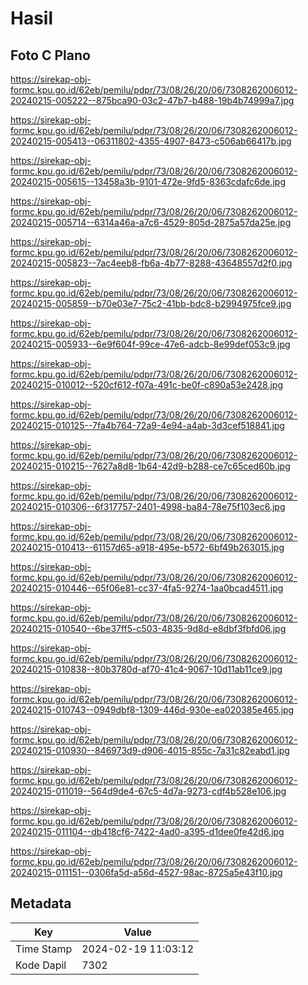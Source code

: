 # Hasil

## Foto C Plano

https://sirekap-obj-formc.kpu.go.id/62eb/pemilu/pdpr/73/08/26/20/06/7308262006012-20240215-005222--875bca90-03c2-47b7-b488-19b4b74999a7.jpg

https://sirekap-obj-formc.kpu.go.id/62eb/pemilu/pdpr/73/08/26/20/06/7308262006012-20240215-005413--06311802-4355-4907-8473-c506ab66417b.jpg

https://sirekap-obj-formc.kpu.go.id/62eb/pemilu/pdpr/73/08/26/20/06/7308262006012-20240215-005615--13458a3b-9101-472e-9fd5-8363cdafc6de.jpg

https://sirekap-obj-formc.kpu.go.id/62eb/pemilu/pdpr/73/08/26/20/06/7308262006012-20240215-005714--6314a46a-a7c6-4529-805d-2875a57da25e.jpg

https://sirekap-obj-formc.kpu.go.id/62eb/pemilu/pdpr/73/08/26/20/06/7308262006012-20240215-005823--7ac4eeb8-fb6a-4b77-8288-43648557d2f0.jpg

https://sirekap-obj-formc.kpu.go.id/62eb/pemilu/pdpr/73/08/26/20/06/7308262006012-20240215-005859--b70e03e7-75c2-41bb-bdc8-b2994975fce9.jpg

https://sirekap-obj-formc.kpu.go.id/62eb/pemilu/pdpr/73/08/26/20/06/7308262006012-20240215-005933--6e9f604f-99ce-47e6-adcb-8e99def053c9.jpg

https://sirekap-obj-formc.kpu.go.id/62eb/pemilu/pdpr/73/08/26/20/06/7308262006012-20240215-010012--520cf612-f07a-491c-be0f-c890a53e2428.jpg

https://sirekap-obj-formc.kpu.go.id/62eb/pemilu/pdpr/73/08/26/20/06/7308262006012-20240215-010125--7fa4b764-72a9-4e94-a4ab-3d3cef518841.jpg

https://sirekap-obj-formc.kpu.go.id/62eb/pemilu/pdpr/73/08/26/20/06/7308262006012-20240215-010215--7627a8d8-1b64-42d9-b288-ce7c65ced60b.jpg

https://sirekap-obj-formc.kpu.go.id/62eb/pemilu/pdpr/73/08/26/20/06/7308262006012-20240215-010306--6f317757-2401-4998-ba84-78e75f103ec6.jpg

https://sirekap-obj-formc.kpu.go.id/62eb/pemilu/pdpr/73/08/26/20/06/7308262006012-20240215-010413--61157d65-a918-495e-b572-6bf49b263015.jpg

https://sirekap-obj-formc.kpu.go.id/62eb/pemilu/pdpr/73/08/26/20/06/7308262006012-20240215-010446--65f06e81-cc37-4fa5-9274-1aa0bcad4511.jpg

https://sirekap-obj-formc.kpu.go.id/62eb/pemilu/pdpr/73/08/26/20/06/7308262006012-20240215-010540--6be37ff5-c503-4835-9d8d-e8dbf3fbfd06.jpg

https://sirekap-obj-formc.kpu.go.id/62eb/pemilu/pdpr/73/08/26/20/06/7308262006012-20240215-010838--80b3780d-af70-41c4-9067-10d11ab11ce9.jpg

https://sirekap-obj-formc.kpu.go.id/62eb/pemilu/pdpr/73/08/26/20/06/7308262006012-20240215-010743--0949dbf8-1309-446d-930e-ea020385e465.jpg

https://sirekap-obj-formc.kpu.go.id/62eb/pemilu/pdpr/73/08/26/20/06/7308262006012-20240215-010930--846973d9-d906-4015-855c-7a31c82eabd1.jpg

https://sirekap-obj-formc.kpu.go.id/62eb/pemilu/pdpr/73/08/26/20/06/7308262006012-20240215-011019--564d9de4-67c5-4d7a-9273-cdf4b528e106.jpg

https://sirekap-obj-formc.kpu.go.id/62eb/pemilu/pdpr/73/08/26/20/06/7308262006012-20240215-011104--db418cf6-7422-4ad0-a395-d1dee0fe42d6.jpg

https://sirekap-obj-formc.kpu.go.id/62eb/pemilu/pdpr/73/08/26/20/06/7308262006012-20240215-011151--0306fa5d-a56d-4527-98ac-8725a5e43f10.jpg


## Metadata

| Key        | Value               |
| ---------- | ------------------- |
| Time Stamp | 2024-02-19 11:03:12 |
| Kode Dapil | 7302                |




